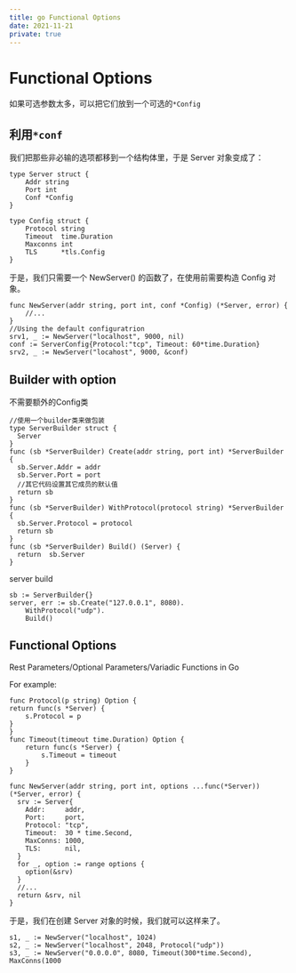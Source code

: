 ```yaml
---
title: go Functional Options
date: 2021-11-21
private: true
---
```

# Functional Options
如果可选参数太多，可以把它们放到一个可选的`*Config`

## 利用`*conf`
我们把那些非必输的选项都移到一个结构体里，于是 Server 对象变成了：

    type Server struct {
        Addr string
        Port int
        Conf *Config
    }

    type Config struct {
        Protocol string
        Timeout  time.Duration
        Maxconns int
        TLS      *tls.Config
    }

于是，我们只需要一个 NewServer() 的函数了，在使用前需要构造 Config 对象。

    func NewServer(addr string, port int, conf *Config) (*Server, error) {
        //...
    }
    //Using the default configuratrion
    srv1, _ := NewServer("localhost", 9000, nil) 
    conf := ServerConfig{Protocol:"tcp", Timeout: 60*time.Duration}
    srv2, _ := NewServer("locahost", 9000, &conf)

## Builder with option
不需要额外的Config类

    //使用一个builder类来做包装
    type ServerBuilder struct {
      Server
    }
    func (sb *ServerBuilder) Create(addr string, port int) *ServerBuilder {
      sb.Server.Addr = addr
      sb.Server.Port = port
      //其它代码设置其它成员的默认值
      return sb
    }
    func (sb *ServerBuilder) WithProtocol(protocol string) *ServerBuilder {
      sb.Server.Protocol = protocol 
      return sb
    }
    func (sb *ServerBuilder) Build() (Server) {
      return  sb.Server
    }

server build

    sb := ServerBuilder{}
    server, err := sb.Create("127.0.0.1", 8080).
        WithProtocol("udp").
        Build()

## Functional Options
Rest Parameters/Optional Parameters/Variadic Functions in Go


For example:

    func Protocol(p string) Option {
    return func(s *Server) {
        s.Protocol = p
    }
    }
    func Timeout(timeout time.Duration) Option {
        return func(s *Server) {
            s.Timeout = timeout
        }
    }

    func NewServer(addr string, port int, options ...func(*Server)) (*Server, error) {
      srv := Server{
        Addr:     addr,
        Port:     port,
        Protocol: "tcp",
        Timeout:  30 * time.Second,
        MaxConns: 1000,
        TLS:      nil,
      }
      for _, option := range options {
        option(&srv)
      }
      //...
      return &srv, nil
    }

于是，我们在创建 Server 对象的时候，我们就可以这样来了。

    s1, _ := NewServer("localhost", 1024)
    s2, _ := NewServer("localhost", 2048, Protocol("udp"))
    s3, _ := NewServer("0.0.0.0", 8080, Timeout(300*time.Second), MaxConns(1000

